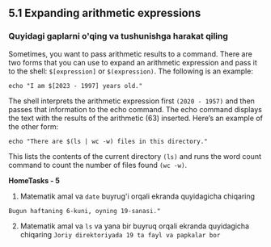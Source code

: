 ## 5.1 Expanding arithmetic expressions

### Quyidagi gaplarni o'qing va tushunishga harakat qiling

Sometimes, you want to pass arithmetic results to a command. There are two forms that you can use to expand an arithmetic expression and pass it to the shell: `$[expression]` or `$(expression)`.
The following is an example:

`echo "I am $[2023 - 1997] years old."`


The shell interprets the arithmetic expression first `(2020 - 1957)` and then passes that information to the echo command. The echo command displays the text with the results of the arithmetic (63) inserted.
Here’s an example of the other form:

`echo "There are $(ls | wc -w) files in this directory."`

This lists the contents of the current directory `(ls)` and runs the word count command to count the number of files found `(wc -w)`.

**HomeTasks - 5**
1. Matematik amal va `date` buyrug'i orqali ekranda quyidagicha chiqaring

`Bugun haftaning 6-kuni, oyning 19-sanasi."`

2. Matematik amal va `ls` va yana bir buyruq orqali ekranda quyidagicha chiqaring
`Joriy direktoriyada 19 ta fayl va papkalar bor`